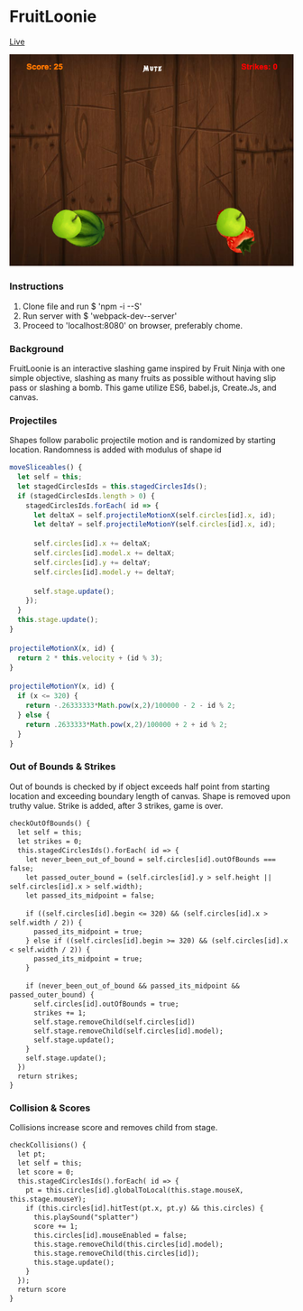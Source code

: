 # FruitLoonie
[Live][live]

![image](assets/FruitLoonie.png)

### Instructions
1. Clone file and run $ 'npm -i --S'
2. Run server with $ 'webpack-dev--server'
3. Proceed to 'localhost:8080' on browser, preferably chome.

### Background
FruitLoonie is an interactive slashing game inspired by Fruit Ninja with one simple objective, slashing as many fruits as possible without having slip pass or slashing a bomb. This game utilize ES6, babel.js, Create.Js, and canvas.

### Projectiles
Shapes follow parabolic projectile motion and is randomized by starting location. Randomness is added with modulus of shape id

``` JavaScript
moveSliceables() {
  let self = this;
  let stagedCirclesIds = this.stagedCirclesIds();
  if (stagedCirclesIds.length > 0) {
    stagedCirclesIds.forEach( id => {
      let deltaX = self.projectileMotionX(self.circles[id].x, id);
      let deltaY = self.projectileMotionY(self.circles[id].x, id);

      self.circles[id].x += deltaX;
      self.circles[id].model.x += deltaX;
      self.circles[id].y += deltaY;
      self.circles[id].model.y += deltaY;

      self.stage.update();
    });
  }
  this.stage.update();
}

projectileMotionX(x, id) {
  return 2 * this.velocity + (id % 3);
}

projectileMotionY(x, id) {
  if (x <= 320) {
    return -.26333333*Math.pow(x,2)/100000 - 2 - id % 2;
  } else {
    return .2633333*Math.pow(x,2)/100000 + 2 + id % 2;
  }
}
```

### Out of Bounds & Strikes
Out of bounds is checked by if object exceeds half point from starting location and exceeding boundary length of canvas. Shape is removed upon truthy value. Strike is added, after 3 strikes, game is over.

```JS
checkOutOfBounds() {
  let self = this;
  let strikes = 0;
  this.stagedCirclesIds().forEach( id => {
    let never_been_out_of_bound = self.circles[id].outOfBounds === false;
    let passed_outer_bound = (self.circles[id].y > self.height || self.circles[id].x > self.width);
    let passed_its_midpoint = false;

    if ((self.circles[id].begin <= 320) && (self.circles[id].x > self.width / 2)) {
      passed_its_midpoint = true;
    } else if ((self.circles[id].begin >= 320) && (self.circles[id].x < self.width / 2)) {
      passed_its_midpoint = true;
    }

    if (never_been_out_of_bound && passed_its_midpoint && passed_outer_bound) {
      self.circles[id].outOfBounds = true;
      strikes += 1;
      self.stage.removeChild(self.circles[id])
      self.stage.removeChild(self.circles[id].model);
      self.stage.update();
    }
    self.stage.update();
  })
  return strikes;
}
```


### Collision & Scores
Collisions increase score and removes child from stage.

```JS
checkCollisions() {
  let pt;
  let self = this;
  let score = 0;
  this.stagedCirclesIds().forEach( id => {
    pt = this.circles[id].globalToLocal(this.stage.mouseX, this.stage.mouseY);
    if (this.circles[id].hitTest(pt.x, pt.y) && this.circles) {
      this.playSound("splatter")
      score += 1;
      this.circles[id].mouseEnabled = false;
      this.stage.removeChild(this.circles[id].model);
      this.stage.removeChild(this.circles[id]);
      this.stage.update();
    }
  });
  return score
}
```

[live]: https://alexliang.co/FruitLoonie
